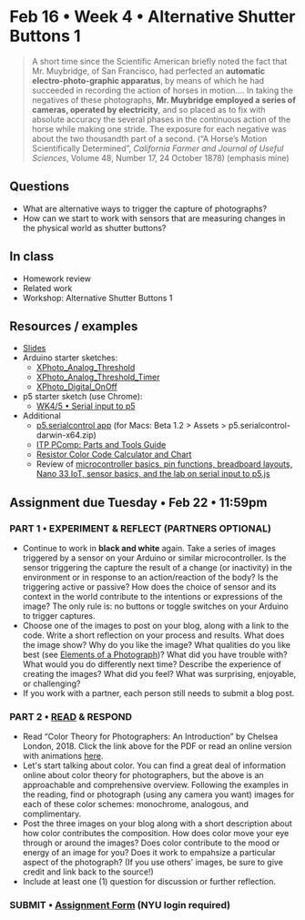 # Feb 16 • Week 4 • Alternative Shutter Buttons 1

>A short time since the Scientific American briefly noted the fact that Mr. Muybridge, of San Francisco, had perfected an **automatic electro-photo-graphic apparatus**, by means of which he had succeeded in recording the action of horses in motion…. In taking the negatives of these photographs, **Mr. Muybridge employed a series of cameras, operated by electricity**, and so placed as to fix with absolute accuracy the several phases in the continuous action of the horse while making one stride. The exposure for each negative was about the two thousandth part of a second. (“A Horse’s Motion Scientifically Determined”, *California Farmer and Journal of Useful Sciences*, Volume 48, Number 17, 24 October 1878) (emphasis mine)

## Questions
- What are alternative ways to trigger the capture of photographs?
- How can we start to work with sensors that are measuring changes in the physical world as shutter buttons?

## In class
- Homework review
- Related work
- Workshop: Alternative Shutter Buttons 1

## Resources / examples
- [Slides](https://drive.google.com/drive/u/0/folders/1YZtWK03TXGCoGmy7WeQYF-BBulZFAbHA)
- Arduino starter sketches:
    - [XPhoto_Analog_Threshold](https://github.com/ellennickles/xphoto-s22/blob/main/schedule-assignments/week4/XPhoto_Analog_Threshold.ino)
    - [XPhoto_Analog_Threshold_Timer](https://github.com/ellennickles/xphoto-s22/blob/main/schedule-assignments/week4/XPhoto_Analog_Threshold_Timer.ino)
    - [XPhoto_Digital_OnOff](https://github.com/ellennickles/xphoto-s22/blob/main/schedule-assignments/week4/XPhoto_Digital_OnOff.ino)
- p5 starter sketch (use Chrome): 
    - [WK4/5 • Serial input to p5](https://editor.p5js.org/enickles/sketches/Kn2UqZsFg)
- Additional
    - [p5.serialcontrol app](https://github.com/p5-serial/p5.serialcontrol/releases) (for Macs: Beta 1.2 > Assets > p5.serialcontrol-darwin-x64.zip)
    - [ITP PComp: Parts and Tools Guide](https://itp.nyu.edu/physcomp/resources/parts-and-tools-guide/)
    - [Resistor Color Code Calculator and Chart](https://www.allaboutcircuits.com/tools/resistor-color-code-calculator/)
    - Review of [microcontroller basics, pin functions, breadboard layouts, Nano 33 IoT, sensor basics, and the lab on serial input to p5.js](https://github.com/ellennickles/xphoto-s22/blob/main/resources/technical-resources.md#physical-computing)

## Assignment due Tuesday • Feb 22 • 11:59pm
### PART 1 • EXPERIMENT & REFLECT (PARTNERS OPTIONAL)
- Continue to work in **black and white** again. Take a series of images triggered by a sensor on your Arduino or similar microcontroller. Is the sensor triggering the capture the result of a change (or inactivity) in the environment or in response to an action/reaction of the body? Is the triggering active or passive? How does the choice of sensor and its context in the world contribute to the intentions or expressions of the image? The only rule is: no buttons or toggle switches on your Arduino to trigger captures.
- Choose one of the images to post on your blog, along with a link to the code. Write a short reflection on your process and results. What does the image show? Why do you like the image? What qualities do you like best (see [Elements of a Photograph](https://github.com/ellennickles/xphoto-s22/blob/main/resources/photograph-elements.md))? What did you have trouble with? What would you do differently next time? Describe the experience of creating the images? What did you feel? What was surprising, enjoyable, or challenging?
- If you work with a partner, each person still needs to submit a blog post.

### PART 2 • [READ](https://drive.google.com/drive/u/0/folders/1YZtWK03TXGCoGmy7WeQYF-BBulZFAbHA) & RESPOND
- Read “Color Theory for Photographers: An Introduction” by Chelsea London, 2018. Click the link above for the PDF or read an online version with animations [here](https://medium.com/@pixelmagazine/color-theory-for-photographers-an-introduction-ae23296fda6d).
- Let's start talking about color. You can find a great deal of information online about color theory for photographers, but the above is an approachable and comprehensive overview. Following the examples in the reading, find or photograph (using any camera you want) images for each of these color schemes: monochrome, analogous, and complimentary. 
- Post the three images on your blog along with a short description about how color contributes the composition. How does color move your eye through or around the images? Does color contribute to the mood or energy of an image for you? Does it work to empahsize a particular aspect of the photograph? (If you use others' images, be sure to give credit and link back to the source!)
- Include at least one (1) question for discussion or further reflection. 

### SUBMIT • [Assignment Form](https://forms.gle/JfwCTv7JqkieZ8yz8) (NYU login required)
